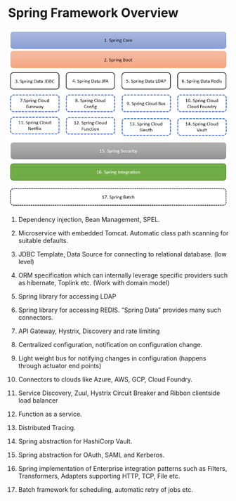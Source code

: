 # Spring Framework Overview

[![Spring Framework](https://github.com/shenoyprashanth/notes/blob/main/spring/spring.PNG "Spring Framework")](https://github.com/shenoyprashanth/notes/blob/main/spring/spring.PNG "Spring Framework")

1.  Dependency injection, Bean Management, SPEL.

2.  Microservice with embedded Tomcat. Automatic class path scanning for suitable defaults.
3.  JDBC Template, Data Source for connecting to relational database. (low level)
4.  ORM specification which can internally leverage specific providers such as hibernate, Toplink etc. (Work with domain model)
5.  Spring library for accessing LDAP
6.  Spring library for accessing REDIS. “Spring Data” provides many such connectors.
7.  API Gateway, Hystrix, Discovery and rate limiting
8.  Centralized configuration, notification on configuration change.
9.  Light weight bus for notifying changes in configuration (happens through actuator end points)
10.  Connectors to clouds like Azure, AWS, GCP, Cloud Foundry.
11.  Service Discovery, Zuul, Hystrix Circuit Breaker and Ribbon clientside load balancer
12.  Function as a service.
13.  Distributed Tracing.
14.  Spring abstraction for HashiCorp Vault.
15.  Spring abstraction for OAuth, SAML and Kerberos.
16.  Spring implementation of Enterprise integration patterns such as Filters, Transformers, Adapters supporting HTTP, TCP, File etc.
17.  Batch framework for scheduling, automatic retry of jobs etc.
